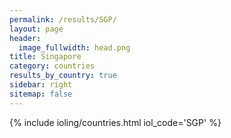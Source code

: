 ```yaml
---
permalink: /results/SGP/
layout: page
header:
  image_fullwidth: head.png
title: Singapore
category: countries
results_by_country: true
sidebar: right
sitemap: false
---
```


{% include ioling/countries.html iol_code='SGP' %}
